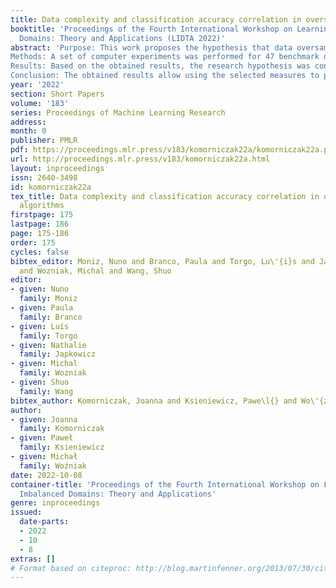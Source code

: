 ```yaml
---
title: Data complexity and classification accuracy correlation in oversampling algorithms
booktitle: 'Proceedings of the Fourth International Workshop on Learning with Imbalanced
  Domains: Theory and Applications (LIDTA 2022)'
abstract: 'Purpose: This work proposes the hypothesis that data oversampling may lead to dataset simplification according to selected data difficulty metrics and that such simplification positively affects the quality of selected classifier learning methods.
Methods: A set of computer experiments was performed for 47 benchmark datasets to make the hypothesis plausible. The experiments considered five oversampling methods, five classifiers, and 22 metrics for data difficulty assessment. The experiments aim to establish: (a) whether there is a relationship between resampling and change in the difficulty of the training data and (b) whether there is a relationship between changes in the values of training set difficulty metrics and classification quality. 
Results: Based on the obtained results, the research hypothesis was confirmed. It was indicated which measures correlate with selected classifiers. The experiments showed the relationship between the change of assessed difficulty measures after oversampling and the classification quality of selected models.
Conclusion: The obtained results allow using the selected measures to predict whether a given oversampling method leads to favorable modifications of the learning set for a given type of classifier. Showed relationship between difficulty measures and classification will allow using the mentioned measures as a learning criterion. For example, guided oversampling can treat the modification of the learning set as an optimization task. During the oversampling process, no estimation of classification quality metrics will be required, but only an evaluation of the training set difficulty. This may contribute to the proposition of computationally efficient methods.'
year: '2022'
section: Short Papers
volume: '183'
series: Proceedings of Machine Learning Research
address:
month: 0
publisher: PMLR
pdf: https://proceedings.mlr.press/v183/komorniczak22a/komorniczak22a.pdf
url: http://proceedings.mlr.press/v183/komorniczak22a.html
layout: inproceedings
issn: 2640-3498
id: komorniczak22a
tex_title: Data complexity and classification accuracy correlation in oversampling
  algorithms
firstpage: 175
lastpage: 186
page: 175-186
order: 175
cycles: false
bibtex_editor: Moniz, Nuno and Branco, Paula and Torgo, Lu\'{i}s and Japkowicz, Nathalie
  and Wozniak, Michal and Wang, Shuo
editor:
- given: Nuno
  family: Moniz
- given: Paula
  family: Branco
- given: Luís
  family: Torgo
- given: Nathalie
  family: Japkowicz
- given: Michal
  family: Wozniak
- given: Shuo
  family: Wang
bibtex_author: Komorniczak, Joanna and Ksieniewicz, Pawe\l{} and Wo\'{z}niak, Micha\l{}
author:
- given: Joanna
  family: Komorniczak
- given: Paweł
  family: Ksieniewicz
- given: Michał
  family: Woźniak
date: 2022-10-08
container-title: 'Proceedings of the Fourth International Workshop on Learning with
  Imbalanced Domains: Theory and Applications'
genre: inproceedings
issued:
  date-parts:
  - 2022
  - 10
  - 8
extras: []
# Format based on citeproc: http://blog.martinfenner.org/2013/07/30/citeproc-yaml-for-bibliographies/
---
```

